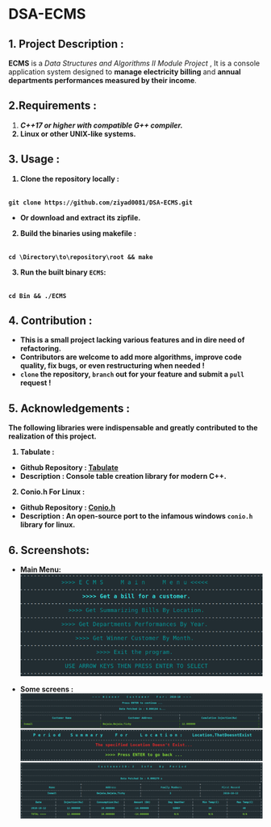 # DSA-ECMS

## 1. Project Description : 
<b>ECMS</b> is a  <span style="font-style:italic;">Data Structures and Algorithms II Module Project</span> , It is a <span>console application</span> system designed to <b>manage electricity billing</b> and <b>annual departments performances measured by their income</b>.

## 2.Requirements :
1. <b><span style="font-style:italic;">C++17 or higher with compatible G++ compiler.
2. Linux or other UNIX-like systems.

## 3. Usage :

1. Clone the repository locally :
```

git clone https://github.com/ziyad0081/DSA-ECMS.git

```

- Or download and extract its zipfile.

2. Build the binaries using makefile :
```

cd \Directory\to\repository\root && make

```

3. Run the built binary `ECMS`:
```

cd Bin && ./ECMS

```

## 4. Contribution :
- This is a small project lacking various features and in dire need of refactoring.
- Contributors are welcome to add more algorithms, improve code quality, fix bugs, or even restructuring when needed !
- `clone` the repository, `branch` out for your feature and submit a `pull` request !


## 5. Acknowledgements :

The following libraries were indispensable and greatly contributed to the realization of this project.
 1. **Tabulate :**
 - Github Repository : [Tabulate](https://github.com/p-ranav/tabulate)
 - Description : Console table creation library for modern C++.
 2. **Conio.h For Linux :**
 - Github Repository : [Conio.h](https://github.com/zoelabbb/conio.h)
 - Description : An open-source port to the infamous windows `conio.h` library for linux.

## 6. Screenshots:
- Main Menu:
![Main Menu](./Screenshots/main_menu.png)

- Some screens :
![func1](./Screenshots/functionality1.png)
![func2](./Screenshots/functionality2.png)
![func3](./Screenshots/functionality3.png)






